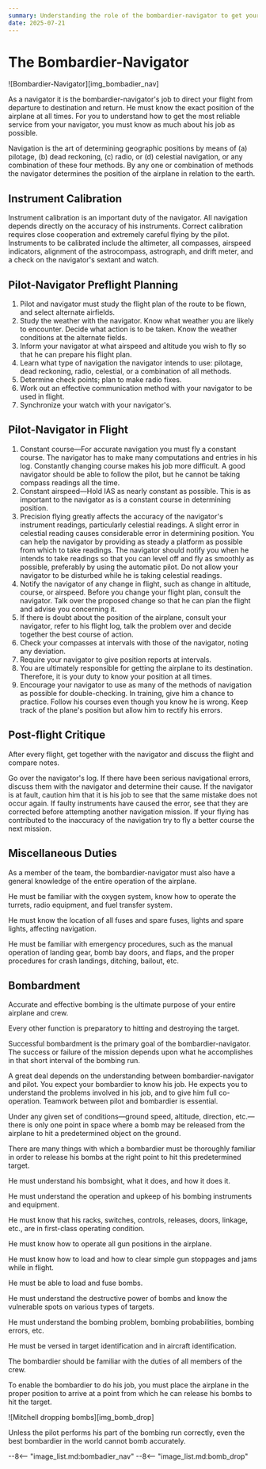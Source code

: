 ```yaml
---
summary: Understanding the role of the bombardier-navigator to get your airplane to where it needs to go and back.
date: 2025-07-21
---
```


# The Bombardier-Navigator

![Bombardier-Navigator][img_bombadier_nav]

As a navigator it is the bombardier-navigator's job to direct your flight from departure to destination and return. He must know the exact position of the airplane at all times. For you to understand how to get the most reliable service from your navigator, you must know as much about his job as possible.

Navigation is the art of determining geographic positions by means of (a) pilotage, (b) dead reckoning, (c) radio, or (d) celestial navigation, or any combination of these four methods. By any one or combination of methods the navigator determines the position of the airplane in relation to the earth.

## Instrument Calibration

Instrument calibration is an important duty of the navigator. All navigation depends directly on the accuracy of his instruments. Correct calibration requires close cooperation and extremely careful flying by the pilot. Instruments to be calibrated include the altimeter, all compasses, airspeed indicators, alignment of the astrocompass, astrograph, and drift meter, and a check on the navigator's sextant and watch.

## Pilot-Navigator Preflight Planning

1. Pilot and navigator must study the flight plan of the route to be flown, and select alternate airfields.
2. Study the weather with the navigator. Know what weather you are likely to encounter. Decide what action is to be taken. Know the weather conditions at the alternate fields.
3. Inform your navigator at what airspeed and altitude you wish to fly so that he can prepare his flight plan.
4. Learn what type of navigation the navigator intends to use: pilotage, dead reckoning, radio, celestial, or a combination of all methods.
5. Determine check points; plan to make radio fixes.
6. Work out an effective communication method with your navigator to be used in flight.
7. Synchronize your watch with your navigator's.

## Pilot-Navigator in Flight 

1. Constant course—For accurate navigation you must fly a constant course. The navigator has to make many computations and entries in his log. Constantly changing course makes his job more difficult. A good navigator should be able to follow the pilot, but he cannot be taking compass readings all the time.
2. Constant airspeed—Hold IAS as nearly constant as possible. This is as important to the navigator as is a constant course in determining position.
3. Precision flying greatly affects the accuracy of the navigator's instrument readings, particularly celestial readings. A slight error in celestial reading causes considerable error in determining position. You can help the navigator by providing as steady a platform as possible from which to take readings. The navigator should notify you when he intends to take readings so that you can level off and fly as smoothly as possible, preferably by using the automatic pilot. Do not allow your navigator to be disturbed while he is taking celestial readings.
4. Notify the navigator of any change in flight, such as change in altitude, course, or airspeed. Before you change your flight plan, consult the navigator. Talk over the proposed change so that he can plan the flight and advise you concerning it.
5. If there is doubt about the position of the airplane, consult your navigator, refer to his flight log, talk the problem over and decide together the best course of action.
6. Check your compasses at intervals with those of the navigator, noting any deviation.
7. Require your navigator to give position reports at intervals.
8. You are ultimately responsible for getting the airplane to its destination. Therefore, it is your duty to know your position at all times.
9. Encourage your navigator to use as many of the methods of navigation as possible for double-checking. In training, give him a chance to practice. Follow his courses even though you know he is wrong. Keep track of the plane's position but allow him to rectify his errors.

## Post-flight Critique

After every flight, get together with the navigator and discuss the flight and compare notes.

Go over the navigator's log. If there have been serious navigational errors, discuss them with the navigator and determine their cause. If the navigator is at fault, caution him that it is his job to see that the same mistake does not occur again. If faulty instruments have caused the error, see that they are corrected before attempting another navigation mission. If your flying has contributed to the inaccuracy of the navigation try to fly a better course the next mission.

## Miscellaneous Duties

As a member of the team, the bombardier-navigator must also have a general knowledge of the entire operation of the airplane.

He must be familiar with the oxygen system, know how to operate the turrets, radio equipment, and fuel transfer system.

He must know the location of all fuses and spare fuses, lights and spare lights, affecting navigation.

He must be familiar with emergency procedures, such as the manual operation of landing gear, bomb bay doors, and flaps, and the proper procedures for crash landings, ditching, bailout, etc.

## Bombardment

Accurate and effective bombing is the ultimate purpose of your entire airplane and crew.

Every other function is preparatory to hitting and destroying the target.

Successful bombardment is the primary goal of the bombardier-navigator. The success or failure of the mission depends upon what he accomplishes in that short interval of the bombing run.

A great deal depends on the understanding between bombardier-navigator and pilot. You expect your bombardier to know his job. He expects you to understand the problems involved in his job, and to give him full co-operation. Teamwork between pilot and bombardier is essential.

Under any given set of conditions—ground speed, altitude, direction, etc.—there is only one point in space where a bomb may be released from the airplane to hit a predetermined object on the ground.

There are many things with which a bombardier must be thoroughly familiar in order to release his bombs at the right point to hit this predetermined target.

He must understand his bombsight, what it does, and how it does it.

He must understand the operation and upkeep of his bombing instruments and equipment.

He must know that his racks, switches, controls, releases, doors, linkage, etc., are in first-class operating condition.

He must know how to operate all gun positions in the airplane.

He must know how to load and how to clear simple gun stoppages and jams while in flight.

He must be able to load and fuse bombs.

He must understand the destructive power of bombs and know the vulnerable spots on various types of targets.

He must understand the bombing problem, bombing probabilities, bombing errors, etc.

He must be versed in target identification and in aircraft identification.

The bombardier should be familiar with the duties of all members of the crew.

To enable the bombardier to do his job, you must place the airplane in the proper position to arrive at a point from which he can release his bombs to hit the target.

![Mitchell dropping bombs][img_bomb_drop]

Unless the pilot performs his part of the bombing run correctly, even the best bombardier in the world cannot bomb accurately.

<!-- links -->
--8<-- "image_list.md:bombadier_nav"
--8<-- "image_list.md:bomb_drop"